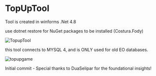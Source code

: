 # TopUpTool

Tool is created in winforms .Net 4.8

use dotnet restore for NuGet packages to be installed (Costura.Fody)

![TopupTool](https://github.com/user-attachments/assets/68f324bc-04af-43f1-92d6-d957e357211f)



this tool connects to MYSQL 4, and is ONLY used for old EO databases.


![topupgame](https://github.com/user-attachments/assets/59c55964-b7d3-4ef1-a7a4-5d6d9eff8596)


Initial commit - Special thanks to DuaSelipar for the foundational insights!

